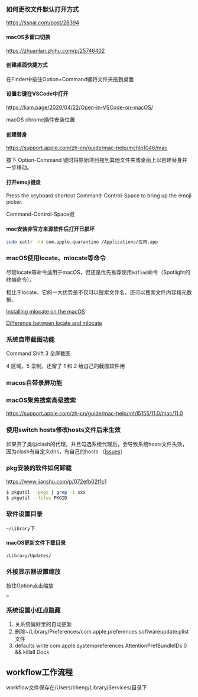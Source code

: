 ### 如何更改文件默认打开方式

https://sspai.com/post/28394

#### macOS多窗口切换

https://zhuanlan.zhihu.com/p/25746402

#### 创建桌面快捷方式

在Finder中按住Option+Command键将文件夹拖到桌面

#### 设置右键在VSCode中打开

https://liam.page/2020/04/22/Open-in-VSCode-on-macOS/

macOS chrome插件安装位置

#### 创建替身

https://support.apple.com/zh-cn/guide/mac-help/mchlp1046/mac

按下 Option-Command 键时将原始项目拖到其他文件夹或桌面上以创建替身并一步移动。

#### 打开emoji键盘

Press the keyboard shortcut Command-Control-Space to bring up the emoji picker. 

Command-Control-Space键

#### mac安装非官方来源软件后打开已损坏

```sh
sudo xattr -rd com.apple.quarantine /Applications/应用.app
```

### macOS使用locate、mlocate等命令

尽管locate等命令适用于macOS，但还是优先推荐使用`mdfind`命令（Spotlight的终端命令）。

相比于locate，它的一大优势是不仅可以搜索文件名，还可以搜索文件内容和元数据。

[Installing mlocate on the macOS](https://unix.stackexchange.com/questions/81537/installing-mlocate-on-mac-os-10-7)

[Difference between locate and mlocate](https://unix.stackexchange.com/questions/273182/difference-between-locate-and-mlocate)



### 系统自带截图功能

Command Shift 3 全屏截图

4 区域，5 录制，还留了 1 和 2 给自己的截图软件用



### macos自带录屏功能



### macOS聚焦搜索高级搜索

https://support.apple.com/zh-cn/guide/mac-help/mh15155/11.0/mac/11.0



### 使用switch hosts修改hosts文件后未生效

如果开了类似clash的代理，并且勾选系统代理后，会导致系统hosts文件失效，因为clash有自定义dns，有自己的hosts （[issues](https://github.com/Dreamacro/clash/issues/423)）



### pkg安装的软件如何卸载

https://www.jianshu.com/p/072efb02f1c1

```sh
$ pkgutil --pkgs | grep -i xxx
$ pkgutil --files PKGID
```



### 软件设置目录

`~/Library`下



#### macOS更新文件下载目录

`/Library/Updates/`



### 外接显示器设置缩放

按住Option点击缩放

<img src="https://i.imgur.com/pxrd4gj.png" style="zoom:42%;" />

### 系统设置小红点隐藏

1. 关系统偏好里的自动更新
2. 删除~/Library/Preferences/com.apple.preferences.softwareupdate.plist 文件
3. defaults write com.apple.systempreferences AttentionPrefBundleIDs 0 && killall Dock



## workflow工作流程

workflow文件保存在/Users/cheng/Library/Services/目录下
